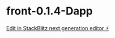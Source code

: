 # front-0.1.4-Dapp

[Edit in StackBlitz next generation editor ⚡️](https://stackblitz.com/~/github.com/TommoHCIO/front-0.1.4-Dapp)